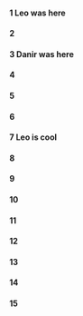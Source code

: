#### 1 Leo was here
#### 2
#### 3 Danir was here
#### 4
#### 5
#### 6
#### 7 Leo is cool
#### 8
#### 9
#### 10
#### 11
#### 12
#### 13
#### 14
#### 15
